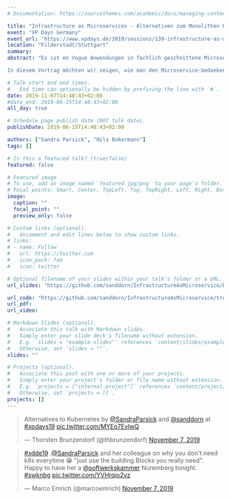 ```yaml
---
# Documentation: https://sourcethemes.com/academic/docs/managing-content/

title: "Infrastructure as Microservices - Alternativen zum Monolithen Kubernetes"
event: "XP Days Germany"
event_url: "https://www.xpdays.de/2019/sessions/139-infrastructure-as-microservices-alternativen-zum-monolithen-kubernetes.html"
location: "Filderstadt/Stuttgart"
summary:
abstract: "Es ist en Vogue Anwendungen in fachlich geschnittene Microservices zu unterteilen und in Kubernetes-Clustern zu betreiben. Streng genommen ist ein Kubernetes-Cluster ein monolithisches System, bestehend aus untrennbaren Services. Damit ist gemeint, dass die einzelnen Services nicht unabhängig voneinander betrieben bzw. ausgeschaltet werden können. Dieses Konzept erinnert stark an die 90’er mit dem Konzept großer Application-Server. Konsequent wäre es, das Betriebskonzept der Software-Architektur anzupassen: Unabhängig betreibbare Infrastruktur-Services anbieten. Wie z.B. Service-Registry, Deployment-Verteilung, Load-Balancing…

In diesem Vortrag möchten wir zeigen, wie man den Microservice-Gedanken – kleiner, abgeschlossener, spezialisierter Bausteine – auch in Infrastruktur Services umsetzen kann und dabei Alternativen zu Kubernetes aufzeigen und zu diskutieren. Wir wollen Use-Case-orientiert Lösungsskizzen vorstellen."

# Talk start and end times.
#   End time can optionally be hidden by prefixing the line with `#`.
date: 2019-11-07T14:48:43+02:00
#date_end: 2019-06-15T14:48:43+02:00
all_day: true

# Schedule page publish date (NOT talk date).
publishDate: 2019-06-15T14:48:43+02:00

authors: ["Sandra Parsick", "Nils Bokermann"]
tags: []

# Is this a featured talk? (true/false)
featured: false

# Featured image
# To use, add an image named `featured.jpg/png` to your page's folder.
# Focal points: Smart, Center, TopLeft, Top, TopRight, Left, Right, BottomLeft, Bottom, BottomRight.
image:
  caption: ""
  focal_point: ""
  preview_only: false

# Custom links (optional).
#   Uncomment and edit lines below to show custom links.
# links:
# - name: Follow
#   url: https://twitter.com
#   icon_pack: fab
#   icon: twitter

# Optional filename of your slides within your talk's folder or a URL.
url_slides: "https://github.com/sanddorn/InfrastructureAsMicroservice/blob/xpdays-19/slides/2019.11%20-%20XP%20Days%20Germany%20-%20Infrastructure%20As%20Microservices.pdf"

url_code: "https://github.com/sanddorn/InfrastructureAsMicroservice/tree/xpdays-19"
url_pdf:
url_video:

# Markdown Slides (optional).
#   Associate this talk with Markdown slides.
#   Simply enter your slide deck's filename without extension.
#   E.g. `slides = "example-slides"` references `content/slides/example-slides.md`.
#   Otherwise, set `slides = ""`.
slides: ""

# Projects (optional).
#   Associate this post with one or more of your projects.
#   Simply enter your project's folder or file name without extension.
#   E.g. `projects = ["internal-project"]` references `content/project/deep-learning/index.md`.
#   Otherwise, set `projects = []`.
projects: []
---
```

<blockquote class="twitter-tweet" data-partner="tweetdeck"><p lang="en" dir="ltr">Alternatives to Kubernetes by <a href="https://twitter.com/SandraParsick?ref_src=twsrc%5Etfw">@SandraParsick</a> and <a href="https://twitter.com/sanddorn?ref_src=twsrc%5Etfw">@sanddorn</a> at <a href="https://twitter.com/hashtag/xpdays19?src=hash&amp;ref_src=twsrc%5Etfw">#xpdays19</a> <a href="https://t.co/MYEo7EvIwQ">pic.twitter.com/MYEo7EvIwQ</a></p>&mdash; Thorsten Brunzendorf (@thbrunzendorf) <a href="https://twitter.com/thbrunzendorf/status/1192396841939349505?ref_src=twsrc%5Etfw">November 7, 2019</a></blockquote>
<script async src="https://platform.twitter.com/widgets.js" charset="utf-8"></script>


<blockquote class="twitter-tweet" data-partner="tweetdeck"><p lang="en" dir="ltr"><a href="https://twitter.com/hashtag/xdde19?src=hash&amp;ref_src=twsrc%5Etfw">#xdde19</a> .<a href="https://twitter.com/SandraParsick?ref_src=twsrc%5Etfw">@SandraParsick</a> and her colleague on why you don&#39;t need k8s everytime 😁 &quot;just use the building Blocks you really need&quot;. Happy to have her a <a href="https://twitter.com/softwerkskammer?ref_src=twsrc%5Etfw">@softwerkskammer</a> Nuremberg tonight. <a href="https://twitter.com/hashtag/swknbg?src=hash&amp;ref_src=twsrc%5Etfw">#swknbg</a> <a href="https://t.co/YVHrqio2vz">pic.twitter.com/YVHrqio2vz</a></p>&mdash; Marco Emrich (@marcoemrich) <a href="https://twitter.com/marcoemrich/status/1192396553669021696?ref_src=twsrc%5Etfw">November 7, 2019</a></blockquote>
<script async src="https://platform.twitter.com/widgets.js" charset="utf-8"></script>
